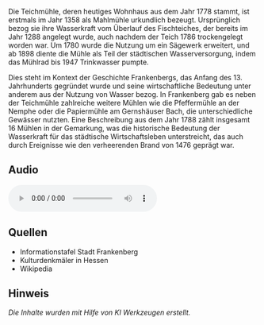 
Die Teichmühle, deren heutiges Wohnhaus aus dem Jahr 1778 stammt, ist erstmals im Jahr 1358 als Mahlmühle urkundlich bezeugt. Ursprünglich bezog sie ihre Wasserkraft vom Überlauf des Fischteiches, der bereits im Jahr 1288 angelegt wurde, auch nachdem der Teich 1786 trockengelegt worden war. Um 1780 wurde die Nutzung um ein Sägewerk erweitert, und ab 1898 diente die Mühle als Teil der städtischen Wasserversorgung, indem das Mühlrad bis 1947 Trinkwasser pumpte.

Dies steht im Kontext der Geschichte Frankenbergs, das Anfang des 13. Jahrhunderts gegründet wurde und seine wirtschaftliche Bedeutung unter anderem aus der Nutzung von Wasser bezog. In Frankenberg gab es neben der Teichmühle zahlreiche weitere Mühlen wie die Pfeffermühle an der Nemphe oder die Papiermühle am Gernshäuser Bach, die unterschiedliche Gewässer nutzten. Eine Beschreibung aus dem Jahr 1788 zählt insgesamt 16 Mühlen in der Gemarkung, was die historische Bedeutung der Wasserkraft für das städtische Wirtschaftsleben unterstreicht, das auch durch Ereignisse wie den verheerenden Brand von 1476 geprägt war.

## Audio 

<audio controls>
  <source src="/locales/frankenberg/de/p1.mp3" type="audio/mpeg">
  Dein Browser unterstützt kein Audioelement.
</audio>

## Quellen

- Informationstafel Stadt Frankenberg
- Kulturdenkmäler in Hessen
- Wikipedia

## Hinweis

_Die Inhalte wurden mit Hilfe von KI Werkzeugen erstellt._